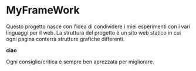 # MyFrameWork

Questo progetto nasce con l'idea di condividere i miei esperimenti con i vari linguaggi per il web. 
La struttura del progetto è un sito web statico in cui ogni pagina conterrà strutture grafiche differenti.

<b>ciao</b>

Ogni consiglio/critica è sempre ben aprezzata per migliorare.
